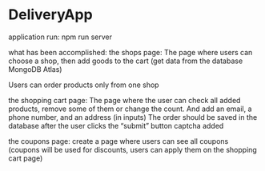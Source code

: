# DeliveryApp

application run: npm run server

what has been accomplished: the shops page: The page where users can choose a shop, then add goods to the cart (get data from the database MongoDB Atlas)

Users can order products only from one shop

the shopping cart page: The page where the user can check all added products, remove some of them or change the count. And add an email, a phone number, and an address (in inputs) The order should be saved in the database after the user clicks the “submit” button captcha added

the coupons page: create a page where users can see all coupons (coupons will be used for discounts, users can apply them on the shopping cart page)
